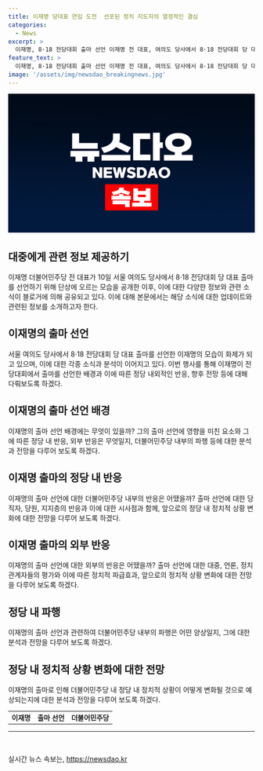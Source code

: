 ```yaml
---
title: 이재명 당대표 연임 도전  선포된 정치 지도자의 열정적인 결심
categories:
  - News
excerpt: >
  이재명, 8·18 전당대회 출마 선언 이재명 전 대표, 여의도 당사에서 8·18 전당대회 당 대표 출마 선언식을 위해 발언했다.
feature_text: >
  이재명, 8·18 전당대회 출마 선언 이재명 전 대표, 여의도 당사에서 8·18 전당대회 당 대표 출마 선언식을 위해 발언했다.
image: '/assets/img/newsdao_breakingnews.jpg'
---
```


<p><img src="/assets/img/newsdao_breakingnews.jpg" alt="firstkoreanews 속보" /></p>

<h2 data-ke-size="size26">대중에게 관련 정보 제공하기</h2>

<p data-ke-size="size16">이재명 더불어민주당 전 대표가 10일 서울 여의도 당사에서 8·18 전당대회 당 대표 출마를 선언하기 위해 단상에 오르는 모습을 공개한 이후, 이에 대한 다양한 정보와 관련 소식이 블로거에 의해 공유되고 있다. 이에 대해 본문에서는 해당 소식에 대한 업데이트와 관련된 정보를 소개하고자 한다.</p>

<h2 data-ke-size="size26">이재명의 출마 선언</h2>

<p data-ke-size="size16">서울 여의도 당사에서 8·18 전당대회 당 대표 출마를 선언한 이재명의 모습이 화제가 되고 있으며, 이에 대한 각종 소식과 분석이 이어지고 있다. 이번 행사를 통해 이재명이 전당대회에서 출마를 선언한 배경과 이에 따른 정당 내외적인 반응, 향후 전망 등에 대해 다뤄보도록 하겠다.</p>

<h2 data-ke-size="size26">이재명의 출마 선언 배경</h2>

<p data-ke-size="size16">이재명의 출마 선언 배경에는 무엇이 있을까? 그의 출마 선언에 영향을 미친 요소와 그에 따른 정당 내 반응, 외부 반응은 무엇일지, 더불어민주당 내부의 파행 등에 대한 분석과 전망을 다루어 보도록 하겠다.</p>

<h2 data-ke-size="size26">이재명 출마의 정당 내 반응</h2>

<p data-ke-size="size16">이재명의 출마 선언에 대한 더불어민주당 내부의 반응은 어땠을까? 출마 선언에 대한 당직자, 당원, 지지층의 반응과 이에 대한 시사점과 함께, 앞으로의 정당 내 정치적 상황 변화에 대한 전망을 다루어 보도록 하겠다.</p>

<h2 data-ke-size="size26">이재명 출마의 외부 반응</h2>

<p data-ke-size="size16">이재명의 출마 선언에 대한 외부의 반응은 어땠을까? 출마 선언에 대한 대중, 언론, 정치 관계자들의 평가와 이에 따른 정치적 파급효과, 앞으로의 정치적 상황 변화에 대한 전망을 다루어 보도록 하겠다.</p>

<h2 data-ke-size="size26">정당 내 파행</h2>

<p data-ke-size="size16">이재명의 출마 선언과 관련하여 더불어민주당 내부의 파행은 어떤 양상일지, 그에 대한 분석과 전망을 다루어 보도록 하겠다.</p>

<h2 data-ke-size="size26">정당 내 정치적 상황 변화에 대한 전망</h2>

<p data-ke-size="size16">이재명의 출마로 인해 더불어민주당 내 정당 내 정치적 상황이 어떻게 변화될 것으로 예상되는지에 대한 분석과 전망을 다루어 보도록 하겠다.</p>

<table>
  <tbody>
    <tr>
      <td style="text-align: center; height: 17px;"><b>이재명</b></td>
      <td style="text-align: center; height: 17px;"><b>출마 선언</b></td>
      <td style="text-align: center; height: 17px;"><b>더불어민주당</b></td>
    </tr>
  </tbody>
</table>

<hr>

<p data-ke-size="size16">&nbsp;</p>
실시간 뉴스 속보는, <a href="https://newsdao.kr" rel="dofollow">https://newsdao.kr</a>


